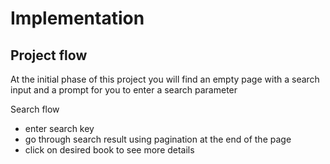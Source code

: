 # Implementation

## Project flow

At the initial phase of this project you will find an empty page with a search input and a prompt for you to enter a search parameter

Search flow

- enter search key
- go through search result using pagination at the end of the page
- click on desired book to see more details
